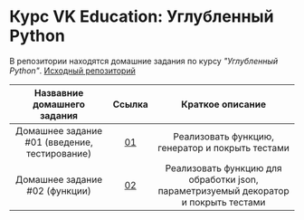 # Курс VK Education: Углубленный Python

В репозитории находятся домашние задания по курсу *"Углубленный Python"*.
[Исходный репозиторий](https://github.com/mailcourses/deep_python_autumn_2024/tree/main)

|        Назвавние домашнего задания          |               Ссылка                |                 Краткое описание                   |
|:-------------------------------------------:|:-----------------------------------:|:--------------------------------------------------:|
|Домашнее задание #01 (введение, тестирование)|[01](01/)                    |Реализовать функцию, генератор и покрыть тестами|
|Домашнее задание #02 (функции)|[02](02/)                    |Реализовать функцию для обработки json, параметризуемый декоратор и покрыть тестами|
